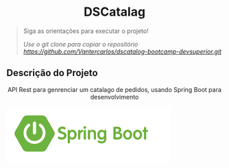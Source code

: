 <h1 align="center">DSCatalag</h1>

> Siga as orientações para executar o projeto!
> 
>  *Use o git clone para copiar o repositório https://github.com/Vantercarlos/dscatalog-bootcamp-devsuperior.git*


## Descrição do Projeto
<p align="center">API Rest para genrenciar um catalago de pedidos, usando Spring Boot para desenvolvimento</p>

![Spring Boot](https://github.com/Vantercarlos/dscatalog-bootcamp-devsuperior/blob/master/download.png)


